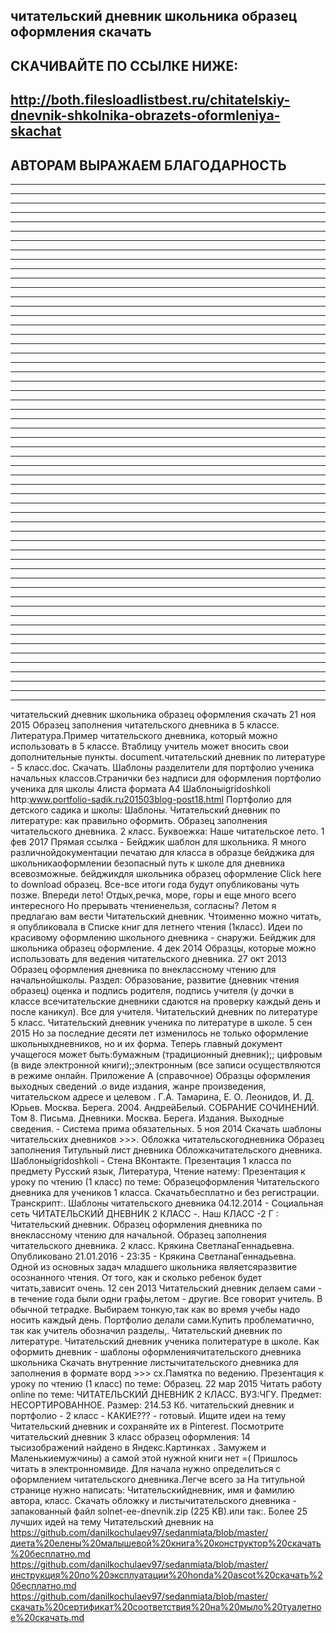 читательский дневник школьника образец оформления скачать
--------------------------------------------------
СКАЧИВАЙТЕ ПО ССЫЛКЕ НИЖЕ:
--------------------------------------------------
http://both.filesloadlistbest.ru/chitatelskiy-dnevnik-shkolnika-obrazets-oformleniya-skachat
--------------------------------------------------
АВТОРАМ ВЫРАЖАЕМ БЛАГОДАРНОСТЬ
--------------------------------------------------
--------------------------------------------------
--------------------------------------------------
--------------------------------------------------
--------------------------------------------------
--------------------------------------------------
--------------------------------------------------
--------------------------------------------------
--------------------------------------------------
--------------------------------------------------
--------------------------------------------------
--------------------------------------------------
--------------------------------------------------
--------------------------------------------------
--------------------------------------------------
--------------------------------------------------
--------------------------------------------------
--------------------------------------------------
--------------------------------------------------
--------------------------------------------------
--------------------------------------------------
--------------------------------------------------
--------------------------------------------------
--------------------------------------------------
--------------------------------------------------
--------------------------------------------------
--------------------------------------------------
--------------------------------------------------
--------------------------------------------------
--------------------------------------------------
--------------------------------------------------
--------------------------------------------------
--------------------------------------------------
--------------------------------------------------
--------------------------------------------------
--------------------------------------------------
--------------------------------------------------
--------------------------------------------------
--------------------------------------------------
--------------------------------------------------
--------------------------------------------------
--------------------------------------------------
--------------------------------------------------
--------------------------------------------------
--------------------------------------------------
--------------------------------------------------
--------------------------------------------------
--------------------------------------------------
--------------------------------------------------
--------------------------------------------------
--------------------------------------------------
--------------------------------------------------
--------------------------------------------------
--------------------------------------------------
--------------------------------------------------
--------------------------------------------------
--------------------------------------------------
читательский дневник школьника образец оформления скачать 21 ноя 2015  Образец заполнения читательского дневника в 5 классе. Литература.Пример читательского дневника, который можно использовать в 5 классе. Втаблицу учитель может вносить свои дополнительные пункты. document.читательский дневник по литературе - 5 класс.doc. Скачать. Шаблоны разделители для портфолио ученика начальных классов.Странички без надписи для оформления портфолио ученика для школы 4листа формата А4 Шаблоныigridoshkoli  http:www.portfolio-sadik.ru201503blog-post18.html  Портфолио для детского садика и школы: Шаблоны. Читательский дневник по литературе: как правильно оформить. Образец заполнения читательского дневника. 2 класс. Буквоежка: Наше читательское лето. 1 фев 2017  Прямая ссылка - Бейджик шаблон для школьника. Я много различнойдокументации печатаю для класса в образце бейджика для школьникаоформлении безопасный путь к школе для дневника всевозможные. бейджикдля школьника образец оформление Click here to download образец. Все-все итоги года будут опубликованы чуть позже. Впереди лето! Отдых,речка, море, горы и еще много всего интересного Но прерывать чтениенельзя, согласны? Летом я предлагаю вам вести Читательский дневник. Чтоименно можно читать, я опубликовала в Списке книг для летнего чтения (1класс). Идеи по красивому оформлению школьного дневника - снаружи. Бейджик для школьника образец оформление. 4 дек 2014  Образцы, которые можно использовать для ведения читательского дневника.
27 окт 2013  Образец оформления дневника по внеклассному чтению для начальнойшколы.  Раздел: Образование, развитие (дневник чтения образец) оценка и подпись родителя, подпись учителя (у дочки в классе всечитательские дневники сдаются на проверку каждый день и после каникул). Все для учителя.  Читательский дневник по литературе 5 класс. Читательский дневник ученика по литературе в школе. 5 сен 2015  Но за последние десяти лет изменилось не только оформление школьныхдневников, но и их форма. Теперь главный документ учащегося может быть:бумажным (традиционный дневник);; цифровым (в виде электронной книги);;электронным (все записи осуществляются в режиме онлайн. Приложение А (справочное) Образцы оформления выходных сведений .о виде издания, жанре произведения, читательском адресе и целевом . Г.А. Тамарина, Е. О. Леонидов, И. Д. Юрьев. Москва. Берега. 2004. АндрейБелый. СОБРАНИЕ СОЧИНЕНИЙ. Том 8. Письма. Дневники. Москва. Берега. Издания. Выходные сведения. - Система прима обязательных. 5 ноя 2014  Скачать шаблоны читательских дневников >>>. Обложка читательскогодневника Образец заполнения Титульный лист дневника Обложкачитательского дневника. Шаблоныigridoshkoli - Стена  ВКонтакте. Презентация 1 класса по предмету Русский язык, Литература, Чтение натему: Презентация к уроку по чтению (1 класс) по теме: Образецоформления Читательского дневника для учеников 1 класса. Скачатьбесплатно и без регистрации.  Транскрипт:. Шаблоны читательского дневника 04.12.2014 - Социальная сеть
ЧИТАТЕЛЬСКИЙ ДНЕВНИК 2 КЛАСС -. Наш КЛАСС -2 Г : Читательский дневник. Образец оформления дневника по внеклассному чтению для начальной. Образец заполнения читательского дневника. 2 класс. Крякина СветланаГеннадьевна. Опубликовано 21.01.2016 - 23:35 - Крякина СветланаГеннадьевна. Одной из основных задач младшего школьника являетсяразвитие осознанного чтения. От того, как и сколько ребенок будет читать,зависит очень. 12 сен 2013  Читательский дневник делаем сами - в течение года были одни графы,летом - другие. Все говорит учитель. В обычной тетрадке. Выбираем тонкую,так как во время учебы надо носить каждый день. Портфолио делали сами.Купить проблематично, так как учитель обозначил разделы,. Читательский дневник по литературе.  Читательский дневник ученика политературе в школе. Как оформить дневник - шаблоны оформлениячитательского дневника школьника  Скачать внутренние листычитательского дневника для заполнения в формате ворд >>> cx.Памятка по ведению. Презентация к уроку по чтению (1 класс) по теме: Образец. 22 мар 2015  Читать работу online по теме: ЧИТАТЕЛЬСКИЙ ДНЕВНИК 2 КЛАСС. ВУЗ:ЧГУ. Предмет: НЕСОРТИРОВАННОЕ. Размер: 214.53 Кб. читательский дневник и портфолио - 2 класс - КАКИЕ??? - готовый. Ищите идеи на тему Читательский дневник и сохраняйте их в Pinterest. Посмотрите  читательский дневник 3 класс образец оформления: 14 тысизображений найдено в Яндекс.Картинках . Замужем и Маленькиемужчины) а самой этой нужной книги нет =( Пришлось читать в электронномвиде.
Для начала нужно определиться с оформлением читательского дневника.Легче всего за  На титульной странице нужно написать: Читательскийдневник, имя и фамилию автора, класс.  Скачать обложку и листычитательского дневника - запакованный файл solnet-ee-dnevnik.zip (225 KB).или так:. Более 25 лучших идей на тему Читательский дневник на
https://github.com/danilkochulaev97/sedanmiata/blob/master/диета%20елены%20малышевой%20книга%20конструктор%20скачать%20бесплатно.md
https://github.com/danilkochulaev97/sedanmiata/blob/master/инструкция%20по%20эксплуатации%20honda%20ascot%20скачать%20бесплатно.md
https://github.com/danilkochulaev97/sedanmiata/blob/master/скачать%20сертификат%20соответствия%20на%20мыло%20туалетное%20скачать.md